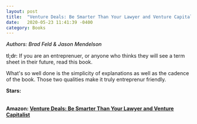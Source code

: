 ```yaml
---
layout: post
title:  "Venture Deals: Be Smarter Than Your Lawyer and Venture Capitalist"
date:   2020-05-23 11:41:39 -0400
category: Books
---
```

<link rel="stylesheet" href="https://cdnjs.cloudflare.com/ajax/libs/font-awesome/4.7.0/css/font-awesome.min.css">

<span style="font-weight:500;font-style:italic;"> Authors: Brad Feld & Jason Mendelson</span>

<div style="margin-top:15px;"></div>

<span style="font-weight:500;">tl;dr:</span> If you are an entreprenuer, or anyone who thinks they will see a term sheet in their future, read this book. 

What's so well done is the simplicity of explanations as well as the cadence of the book. Those two qualities make it truly entreprenur friendly.

<table>
	<tr><b>Stars: </b></tr>
	<tr>
		<span class="fa fa-star checked"></span>
		<span class="fa fa-star checked"></span>
		<span class="fa fa-star checked"></span>
		<span class="fa fa-star checked"></span>
		<span class="fa fa-star checked"></span>
	</tr>
</table>

**Amazon: [Venture Deals: Be Smarter Than Your Lawyer and Venture Capitalist](https://www.amazon.com/gp/product/1118443616)**